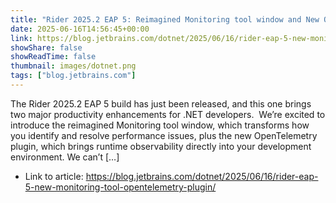 ```yaml
---
title: "Rider 2025.2 EAP 5: Reimagined Monitoring tool window and New OpenTelemetry Plugin"
date: 2025-06-16T14:56:45+00:00
link: https://blog.jetbrains.com/dotnet/2025/06/16/rider-eap-5-new-monitoring-tool-opentelemetry-plugin/
showShare: false
showReadTime: false
thumbnail: images/dotnet.png
tags: ["blog.jetbrains.com"]
---
```

The Rider 2025.2 EAP 5 build has just been released, and this one brings two major productivity enhancements for .NET developers.  We’re excited to introduce the reimagined Monitoring tool window, which transforms how you identify and resolve performance issues, plus the new OpenTelemetry plugin, which brings runtime observability directly into your development environment. We can’t […]

- Link to article: https://blog.jetbrains.com/dotnet/2025/06/16/rider-eap-5-new-monitoring-tool-opentelemetry-plugin/